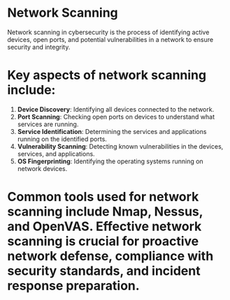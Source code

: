 # Network Scanning
Network scanning in cybersecurity is the process of identifying active devices, open ports, and potential vulnerabilities in a network to ensure security and integrity.


# Key aspects of network scanning include:

1. **Device Discovery**: Identifying all devices connected to the network.
2. **Port Scanning**: Checking open ports on devices to understand what services are running.
3. **Service Identification**: Determining the services and applications running on the identified ports.
4. **Vulnerability Scanning**: Detecting known vulnerabilities in the devices, services, and applications.
5. **OS Fingerprinting**: Identifying the operating systems running on network devices.

# Common tools used for network scanning include Nmap, Nessus, and OpenVAS. Effective network scanning is crucial for proactive network defense, compliance with security standards, and incident response preparation.
